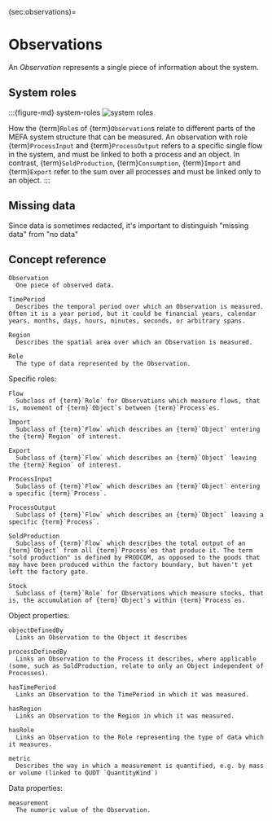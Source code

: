 (sec:observations)=
# Observations

An *Observation* represents a single piece of information about the system.

## System roles

:::{figure-md} system-roles
![system roles](figures/system_roles.svg)

How the {term}`Role`s of {term}`Observation`s relate to different parts of the MEFA system structure that can be measured. An observation with role {term}`ProcessInput` and {term}`ProcessOutput` refers to a specific single flow in the system, and must be linked to both a process and an object. In contrast, {term}`SoldProduction`, {term}`Consumption`, {term}`Import` and {term}`Export` refer to the sum over all processes and must be linked only to an object.
:::

## Missing data

Since data is sometimes redacted, it's important to distinguish "missing data" from "no data"

## Concept reference

```{glossary}
Observation
  One piece of observed data.

TimePeriod
  Describes the temporal period over which an Observation is measured. Often it is a year period, but it could be financial years, calendar years, months, days, hours, minutes, seconds, or arbitrary spans.

Region
  Describes the spatial area over which an Observation is measured.

Role
  The type of data represented by the Observation.
```

Specific roles:

```{glossary}
Flow
  Subclass of {term}`Role` for Observations which measure flows, that is, movement of {term}`Object`s between {term}`Process`es.

Import
  Subclass of {term}`Flow` which describes an {term}`Object` entering the {term}`Region` of interest.

Export
  Subclass of {term}`Flow` which describes an {term}`Object` leaving the {term}`Region` of interest.
  
ProcessInput
  Subclass of {term}`Flow` which describes an {term}`Object` entering a specific {term}`Process`.
   
ProcessOutput
  Subclass of {term}`Flow` which describes an {term}`Object` leaving a specific {term}`Process`.

SoldProduction
  Subclass of {term}`Flow` which describes the total output of an {term}`Object` from all {term}`Process`es that produce it. The term "sold production" is defined by PRODCOM, as opposed to the goods that may have been produced within the factory boundary, but haven't yet left the factory gate.
  
Stock
  Subclass of {term}`Role` for Observations which measure stocks, that is, the accumulation of {term}`Object`s within {term}`Process`es.

```

Object properties:

```{glossary}
objectDefinedBy
  Links an Observation to the Object it describes

processDefinedBy
  Links an Observation to the Process it describes, where applicable (some, such as SoldProduction, relate to only an Object independent of Processes).

hasTimePeriod
  Links an Observation to the TimePeriod in which it was measured.

hasRegion
  Links an Observation to the Region in which it was measured.

hasRole
  Links an Observation to the Role representing the type of data which it measures.

metric
  Describes the way in which a measurement is quantified, e.g. by mass or volume (linked to QUDT `QuantityKind`)
```

Data properties:

```{glossary}
measurement
  The numeric value of the Observation.
```
